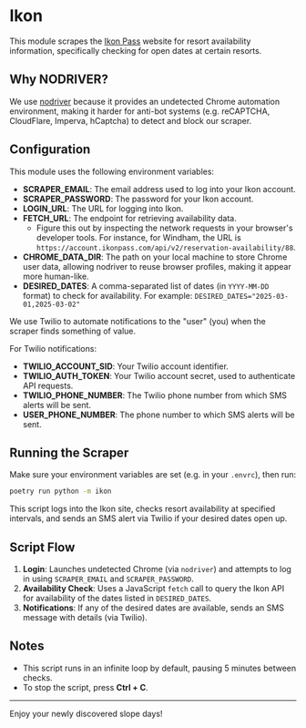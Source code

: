 # Ikon

This module scrapes the [Ikon Pass](https://www.ikonpass.com/) website for resort availability information, specifically checking for open dates at certain resorts.

## Why NODRIVER?

We use [nodriver](https://pypi.org/project/nodriver/) because it provides an undetected Chrome automation environment, making it harder for anti-bot systems (e.g. reCAPTCHA, CloudFlare, Imperva, hCaptcha) to detect and block our scraper.

## Configuration

This module uses the following environment variables:

- **SCRAPER_EMAIL**: The email address used to log into your Ikon account.
- **SCRAPER_PASSWORD**: The password for your Ikon account.
- **LOGIN_URL**: The URL for logging into Ikon.
- **FETCH_URL**: The endpoint for retrieving availability data.
  - Figure this out by inspecting the network requests in your browser's developer tools. For instance, for Windham, the URL is `https://account.ikonpass.com/api/v2/reservation-availability/88`.
- **CHROME_DATA_DIR**: The path on your local machine to store Chrome user data, allowing nodriver to reuse browser profiles, making it appear more human-like.
- **DESIRED_DATES**: A comma-separated list of dates (in `YYYY-MM-DD` format) to check for availability. For example:
  `DESIRED_DATES="2025-03-01,2025-03-02"`

We use Twilio to automate notifications to the "user" (you) when the scraper finds something of value.

For Twilio notifications:
- **TWILIO_ACCOUNT_SID**: Your Twilio account identifier.
- **TWILIO_AUTH_TOKEN**: Your Twilio account secret, used to authenticate API requests.
- **TWILIO_PHONE_NUMBER**: The Twilio phone number from which SMS alerts will be sent.
- **USER_PHONE_NUMBER**: The phone number to which SMS alerts will be sent.

## Running the Scraper

Make sure your environment variables are set (e.g. in your `.envrc`), then run:

```bash
poetry run python -m ikon
```

This script logs into the Ikon site, checks resort availability at specified intervals, and sends an SMS alert via Twilio if your desired dates open up.

## Script Flow

1. **Login**: Launches undetected Chrome (via `nodriver`) and attempts to log in using `SCRAPER_EMAIL` and `SCRAPER_PASSWORD`.
2. **Availability Check**: Uses a JavaScript `fetch` call to query the Ikon API for availability of the dates listed in `DESIRED_DATES`.
3. **Notifications**: If any of the desired dates are available, sends an SMS message with details (via Twilio).

## Notes

- This script runs in an infinite loop by default, pausing 5 minutes between checks.
- To stop the script, press **Ctrl + C**.

---

Enjoy your newly discovered slope days!
